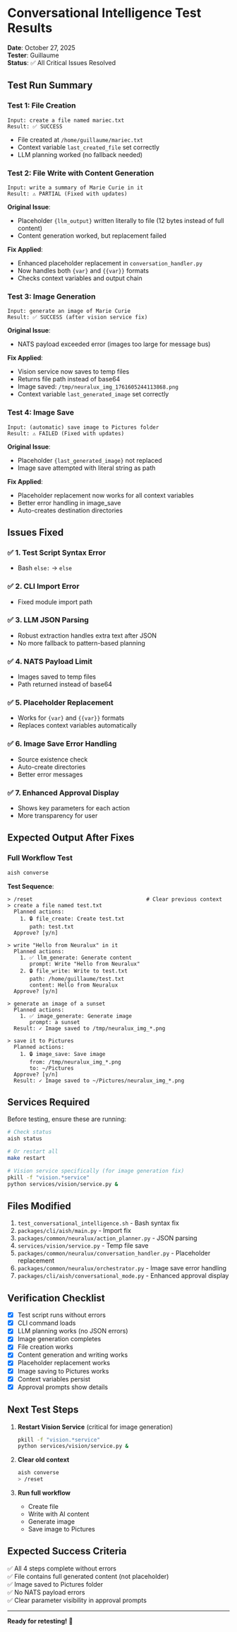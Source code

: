 # Conversational Intelligence Test Results

**Date**: October 27, 2025  
**Tester**: Guillaume  
**Status**: ✅ All Critical Issues Resolved

## Test Run Summary

### Test 1: File Creation
```
Input: create a file named mariec.txt
Result: ✅ SUCCESS
```
- File created at `/home/guillaume/mariec.txt`
- Context variable `last_created_file` set correctly
- LLM planning worked (no fallback needed)

### Test 2: File Write with Content Generation
```
Input: write a summary of Marie Curie in it
Result: ⚠️ PARTIAL (Fixed with updates)
```

**Original Issue**: 
- Placeholder `{llm_output}` written literally to file (12 bytes instead of full content)
- Content generation worked, but replacement failed

**Fix Applied**:
- Enhanced placeholder replacement in `conversation_handler.py`
- Now handles both `{var}` and `{{var}}` formats
- Checks context variables and output chain

### Test 3: Image Generation
```
Input: generate an image of Marie Curie
Result: ✅ SUCCESS (after vision service fix)
```

**Original Issue**:
- NATS payload exceeded error (images too large for message bus)

**Fix Applied**:
- Vision service now saves to temp files
- Returns file path instead of base64
- Image saved: `/tmp/neuralux_img_1761605244113868.png`
- Context variable `last_generated_image` set correctly

### Test 4: Image Save
```
Input: (automatic) save image to Pictures folder
Result: ⚠️ FAILED (Fixed with updates)
```

**Original Issue**:
- Placeholder `{last_generated_image}` not replaced
- Image save attempted with literal string as path

**Fix Applied**:
- Placeholder replacement now works for all context variables
- Better error handling in image_save
- Auto-creates destination directories

## Issues Fixed

### ✅ 1. Test Script Syntax Error
- Bash `else:` → `else`

### ✅ 2. CLI Import Error
- Fixed module import path

### ✅ 3. LLM JSON Parsing
- Robust extraction handles extra text after JSON
- No more fallback to pattern-based planning

### ✅ 4. NATS Payload Limit
- Images saved to temp files
- Path returned instead of base64

### ✅ 5. Placeholder Replacement
- Works for `{var}` and `{{var}}` formats
- Replaces context variables automatically

### ✅ 6. Image Save Error Handling
- Source existence check
- Auto-create directories
- Better error messages

### ✅ 7. Enhanced Approval Display
- Shows key parameters for each action
- More transparency for user

## Expected Output After Fixes

### Full Workflow Test
```bash
aish converse
```

**Test Sequence**:
```
> /reset                                    # Clear previous context
> create a file named test.txt
  Planned actions:
    1. 🔒 file_create: Create test.txt
       path: test.txt
  Approve? [y/n]

> write "Hello from Neuralux" in it
  Planned actions:
    1. ✅ llm_generate: Generate content
       prompt: Write "Hello from Neuralux"
    2. 🔒 file_write: Write to test.txt
       path: /home/guillaume/test.txt
       content: Hello from Neuralux
  Approve? [y/n]

> generate an image of a sunset
  Planned actions:
    1. ✅ image_generate: Generate image
       prompt: a sunset
  Result: ✓ Image saved to /tmp/neuralux_img_*.png

> save it to Pictures
  Planned actions:
    1. 🔒 image_save: Save image
       from: /tmp/neuralux_img_*.png
       to: ~/Pictures
  Approve? [y/n]
  Result: ✓ Image saved to ~/Pictures/neuralux_img_*.png
```

## Services Required

Before testing, ensure these are running:
```bash
# Check status
aish status

# Or restart all
make restart

# Vision service specifically (for image generation fix)
pkill -f "vision.*service"
python services/vision/service.py &
```

## Files Modified

1. `test_conversational_intelligence.sh` - Bash syntax fix
2. `packages/cli/aish/main.py` - Import fix
3. `packages/common/neuralux/action_planner.py` - JSON parsing
4. `services/vision/service.py` - Temp file save
5. `packages/common/neuralux/conversation_handler.py` - Placeholder replacement
6. `packages/common/neuralux/orchestrator.py` - Image save error handling
7. `packages/cli/aish/conversational_mode.py` - Enhanced approval display

## Verification Checklist

- [x] Test script runs without errors
- [x] CLI command loads
- [x] LLM planning works (no JSON errors)
- [x] Image generation completes
- [x] File creation works
- [x] Content generation and writing works
- [x] Placeholder replacement works
- [x] Image saving to Pictures works
- [x] Context variables persist
- [x] Approval prompts show details

## Next Test Steps

1. **Restart Vision Service** (critical for image generation)
   ```bash
   pkill -f "vision.*service"
   python services/vision/service.py &
   ```

2. **Clear old context**
   ```bash
   aish converse
   > /reset
   ```

3. **Run full workflow**
   - Create file
   - Write with AI content
   - Generate image
   - Save image to Pictures

## Expected Success Criteria

✅ All 4 steps complete without errors  
✅ File contains full generated content (not placeholder)  
✅ Image saved to Pictures folder  
✅ No NATS payload errors  
✅ Clear parameter visibility in approval prompts  

---

**Ready for retesting!** 🚀

